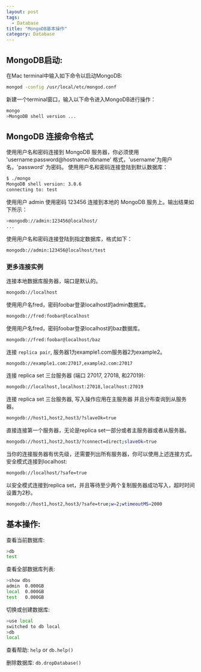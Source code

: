 ```yaml
---
layout: post
tags:
  - Database
title: "MongoDB基本操作"
category: Database
---
```



## MongoDB启动:
在Mac terminal中输入如下命令以启动MongoDB:
```bash
mongod -config /usr/local/etc/mongod.conf
```

新建一个terminal窗口，输入以下命令进入MongoDB进行操作：
```bash
mongo
>MongoDB shell version ...
```

## MongoDB 连接命令格式
使用用户名和密码连接到 MongoDB 服务器，你必须使用 'username:password@hostname/dbname' 格式，'username'为用户名，'password' 为密码。
使用用户名和密码连接登陆到默认数据库：
```bash
$ ./mongo
MongoDB shell version: 3.0.6
connecting to: test
```
使用用户 admin 使用密码 123456 连接到本地的 MongoDB 服务上。输出结果如下所示：
```bash
>mongodb://admin:123456@localhost/
... 
```
使用用户名和密码连接登陆到指定数据库，格式如下：
```bash
mongodb://admin:123456@localhost/test
```
### 更多连接实例
连接本地数据库服务器，端口是默认的。
```bash
mongodb://localhost
```

使用用户名fred，密码foobar登录localhost的admin数据库。
```bash
mongodb://fred:foobar@localhost  
```

使用用户名fred，密码foobar登录localhost的baz数据库。
```bash
mongodb://fred:foobar@localhost/baz  
```

连接 `replica pair`, 服务器1为example1.com服务器2为example2。
```bash
mongodb://example1.com:27017,example2.com:27017  
```

连接 replica set 三台服务器 (端口 27017, 27018, 和27019):
```bash
mongodb://localhost,localhost:27018,localhost:27019  
```

连接 replica set 三台服务器, 写入操作应用在主服务器 并且分布查询到从服务器。
```bash
mongodb://host1,host2,host3/?slaveOk=true  
```

直接连接第一个服务器，无论是replica set一部分或者主服务器或者从服务器。
```bash
mongodb://host1,host2,host3/?connect=direct;slaveOk=true  
```

当你的连接服务器有优先级，还需要列出所有服务器，你可以使用上述连接方式。
安全模式连接到localhost:
```bash
mongodb://localhost/?safe=true  
```

以安全模式连接到replica set，并且等待至少两个复制服务器成功写入，超时时间设置为2秒。
```bash
mongodb://host1,host2,host3/?safe=true;w=2;wtimeoutMS=2000
```


## 基本操作:
查看当前数据库:
```bash
>db
test
```
查看全部数据库列表:
```bash
>show dbs
admin  0.000GB
local  0.000GB
test   0.000GB
```

切换或创建数据库: 
```bash
>use local
switched to db local
>db
local
```

查看帮助: `help` or `db.help()`

删除数据库: `db.dropDatabase()`



